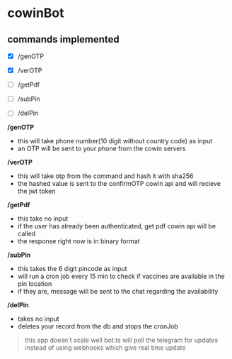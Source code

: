 # cowinBot

## commands implemented
- [x] /genOTP
- [x] /verOTP
- [ ] /getPdf
- [ ] /subPin
- [ ] /delPin


**/genOTP**
- this will take phone number(10 digit without country code) as input
- an OTP will be sent to your phone from the cowin servers

**/verOTP**
- this will take otp from the command and hash it with sha256
- the hashed value is sent to the confirmOTP cowin api and will recieve the jwt token

**/getPdf**
- this take no input
- if the user has already been authenticated, get pdf cowin api will be called
- the response right now is in binary format

**/subPin**
- this takes the 6 digit pincode as input
- will run a cron job every 15 min to check if vaccines are available in the pin location
- if they are, message will be sent to the chat regarding the availability

**/delPin**
- takes no input
- deletes your record from the db and stops the cronJob

> this app doesn't scale well
> bot.ts will poll the telegram for updates instead of using webhooks which give real time update
